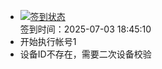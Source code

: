 - [![签到状态](https://github.com/womade/Cloud189-Actions/actions/workflows/main.yml/badge.svg?branch=main)](https://github.com/womade/Cloud189-Actions/actions/workflows/main.yml) <br> 签到时间：2025-07-03 18:45:10
- 开始执行帐号1
- 设备ID不存在，需要二次设备校验
